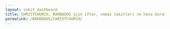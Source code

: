 ```yaml
---
layout: vakit_dashboard
title: CHRISTCHURCH, BARBADOS için iftar, namaz vakitleri ve hava durumu - ilçe/eyalet seç
permalink: /BARBADOS/CHRISTCHURCH/
---
```


<script type="text/javascript">
  var GLOBAL_COUNTRY = 'BARBADOS';
  var GLOBAL_CITY = 'CHRISTCHURCH';
  var GLOBAL_STATE = '';
  var lat = 72;
  var lon = 21;
</script>
